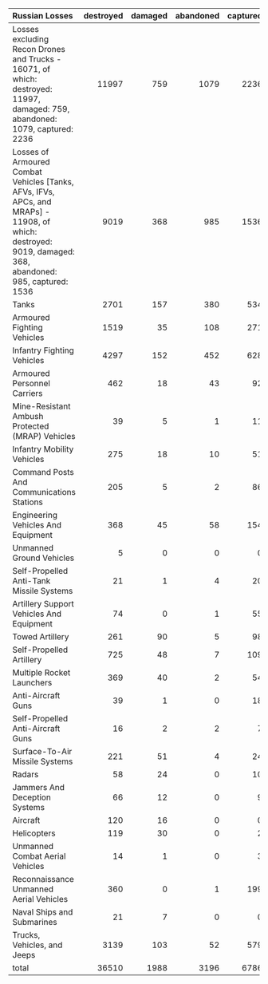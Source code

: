 | Russian Losses                                                                                                                                           |   destroyed |   damaged |   abandoned |   captured |   total |
|:---------------------------------------------------------------------------------------------------------------------------------------------------------|------------:|----------:|------------:|-----------:|--------:|
| Losses excluding Recon Drones and Trucks - 16071, of which: destroyed: 11997, damaged: 759, abandoned: 1079, captured: 2236                              |       11997 |       759 |        1079 |       2236 |   16071 |
| Losses of Armoured Combat Vehicles [Tanks, AFVs, IFVs, APCs, and MRAPs] - 11908, of which: destroyed: 9019, damaged: 368, abandoned: 985, captured: 1536 |        9019 |       368 |         985 |       1536 |   11908 |
| Tanks                                                                                                                                                    |        2701 |       157 |         380 |        534 |    3772 |
| Armoured Fighting Vehicles                                                                                                                               |        1519 |        35 |         108 |        271 |    1933 |
| Infantry Fighting Vehicles                                                                                                                               |        4297 |       152 |         452 |        628 |    5529 |
| Armoured Personnel Carriers                                                                                                                              |         462 |        18 |          43 |         92 |     615 |
| Mine-Resistant Ambush Protected  (MRAP) Vehicles                                                                                                         |          39 |         5 |           1 |         11 |      56 |
| Infantry Mobility Vehicles                                                                                                                               |         275 |        18 |          10 |         51 |     354 |
| Command Posts And Communications Stations                                                                                                                |         205 |         5 |           2 |         86 |     298 |
| Engineering Vehicles And Equipment                                                                                                                       |         368 |        45 |          58 |        154 |     625 |
| Unmanned Ground Vehicles                                                                                                                                 |           5 |         0 |           0 |          0 |       5 |
| Self-Propelled Anti-Tank Missile Systems                                                                                                                 |          21 |         1 |           4 |         20 |      46 |
| Artillery Support Vehicles And Equipment                                                                                                                 |          74 |         0 |           1 |         55 |     130 |
| Towed Artillery                                                                                                                                          |         261 |        90 |           5 |         98 |     454 |
| Self-Propelled Artillery                                                                                                                                 |         725 |        48 |           7 |        109 |     889 |
| Multiple Rocket Launchers                                                                                                                                |         369 |        40 |           2 |         54 |     465 |
| Anti-Aircraft Guns                                                                                                                                       |          39 |         1 |           0 |         18 |      58 |
| Self-Propelled Anti-Aircraft Guns                                                                                                                        |          16 |         2 |           2 |          7 |      27 |
| Surface-To-Air Missile Systems                                                                                                                           |         221 |        51 |           4 |         24 |     300 |
| Radars                                                                                                                                                   |          58 |        24 |           0 |         10 |      92 |
| Jammers And Deception Systems                                                                                                                            |          66 |        12 |           0 |          9 |      87 |
| Aircraft                                                                                                                                                 |         120 |        16 |           0 |          0 |     136 |
| Helicopters                                                                                                                                              |         119 |        30 |           0 |          2 |     151 |
| Unmanned Combat Aerial Vehicles                                                                                                                          |          14 |         1 |           0 |          3 |      18 |
| Reconnaissance Unmanned Aerial Vehicles                                                                                                                  |         360 |         0 |           1 |        199 |     560 |
| Naval Ships and Submarines                                                                                                                               |          21 |         7 |           0 |          0 |      28 |
| Trucks, Vehicles, and Jeeps                                                                                                                              |        3139 |       103 |          52 |        579 |    3873 |
| total                                                                                                                                                    |       36510 |      1988 |        3196 |       6786 |   48480 |